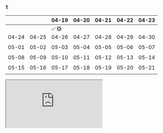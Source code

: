### 1 

|       	|       	| 04-19 	| 04-20 	| 04-21 	| 04-22 	| 04-23 	|
|-------	|-------	|-------	|-------	|-------	|-------	|-------	|
|       	|       	| ✅️ ❎️    |       	|       	|       	|       	|
| 04-24 	| 04-25 	| 04-26 	| 04-27 	| 04-28 	| 04-29 	| 04-30 	|
|       	|       	|       	|       	|       	|       	|       	|
| 05-01 	| 05-02 	| 05-03 	| 05-04 	| 05-05 	| 05-06 	| 05-07 	|
|       	|       	|       	|       	|       	|       	|       	|
| 05-08 	| 05-09 	| 05-10 	| 05-11 	| 05-12 	| 05-13 	| 05-14 	|
|       	|       	|       	|       	|       	|       	|       	|
| 05-15 	| 05-16 	| 05-17 	| 05-18 	| 05-19 	| 05-20 	| 05-21 	|
|       	|       	|       	|       	|       	|       	|       	|


<iframe src="https://blog.pengcu.tk" title="test"></iframe>
